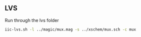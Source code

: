 ## LVS
Run through the lvs folder
```bash
iic-lvs.sh -l ../magic/mux.mag -s ../xschem/mux.sch -c mux
```